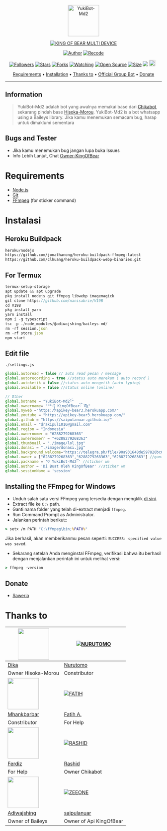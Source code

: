 <p align="center">
<img src="https://github.com/saipulanuar/Api-Github/blob/main/img1.png" alt="YukiBot-Md2" width="100"/>


</p>
<p align="center">
<a href="#"><img title="KING OF BEAR MULTI DEVICE" src="https://img.shields.io/badge/KING OF BEAR MULTI DEVICE-green?colorA=%23ff0000&colorB=%23017e40&style=for-the-badge"></a>
</p>
<p align="center">
<a href="https://github.com/DikaArdnt"><img title="Author" src="https://img.shields.io/badge/Author-Dika-red.svg?style=for-the-badge&logo=github"></a>
<a href="https://github.com/saipulanuar/YukiBot-Md2"><img title="Recode" src="https://img.shields.io/badge/Recode-KingOfBear-red.svg?style=for-the-badge&logo=github"></a>
</p>
<p align="center">
<a href="https://github.com/saipulanuar/followers"><img title="Followers" src="https://img.shields.io/github/followers/saipulanuar?color=red&style=flat-square"></a>
<a href="https://github.com/saipulanuar/YukiBot-Md2/stargazers/"><img title="Stars" src="https://img.shields.io/github/stars/saipulanuar/YukiBot-Md2?color=blue&style=flat-square"></a>
<a href="https://github.com/saipulanuar/YukiBot-Md2/network/members"><img title="Forks" src="https://img.shields.io/github/forks/saipulanuar/YukiBot-Md2?color=red&style=flat-square"></a>
<a href="https://github.com/saipulanuar/YukiBot-Md2/watchers"><img title="Watching" src="https://img.shields.io/github/watchers/saipulanuar/YukiBot-Md2?label=Watchers&color=blue&style=flat-square"></a>
<a href="https://github.com/saipulanuar/YukiBot-Md2"><img title="Open Source" src="https://badges.frapsoft.com/os/v2/open-source.svg?v=103"></a>
<a href="https://github.com/saipulanuar/YukiBot-Md2/"><img title="Size" src="https://img.shields.io/github/repo-size/saipulanuar/YukiBot-Md2?style=flat-square&color=green"></a>
<a href="https://hits.seeyoufarm.com"><img src="https://hits.seeyoufarm.com/api/count/incr/badge.svg?url=https%3A%2F%2Fgithub.com%2Fsaipulanuar%2FYukiBot-Md2&count_bg=%2379C83D&title_bg=%23555555&icon=probot.svg&icon_color=%2300FF6D&title=hits&edge_flat=false"/></a>
<a href="https://github.com/saipulanuar/YukiBot-Md2/graphs/commit-activity"><img height="20" src="https://img.shields.io/badge/Maintained%3F-yes-green.svg"></a>&nbsp;&nbsp;
</p>

<p align="center">
  <a href="https://github.com/saipulanuar/YukiBot-Md2#requirements">Requirements</a> •
  <a href="https://github.com/saipulanuar/YukiBot-Md2#instalasi">Installation</a> •
  <a href="https://github.com/saipulanuar/YukiBot-Md2#thanks-to">Thanks to</a> •
  <a href="https://github.com/saipulanuar/YukiBot-Md2#Official-Group"> Official Group Bot</a> •
  <a href="https://github.com/saipulanuar/YukiBot-Md2#donate">Donate</a>
</p>
</div>


---

## Information
> YukiBot-Md2 adalah bot yang awalnya memakai base dari [Chikabot](https://github.com/rashidsiregar28/chikabot/blob/main/README.md), sekarang pindah base [Hisoka-Morou](https://github.com/DikaArdnt/Hisoka-Morou). YukiBot-Md2 is a bot whatsapp using a Baileys library.
> Jika kamu menemukan semacam bug, harap untuk dimaklumi sementara

## Bugs and Tester
* Jika kamu menemukan bug jangan lupa buka Issues
* Info Lebih Lanjut, Chat [Owner-KingOfBear](https://wa.me/6288279268363)

# Requirements
* [Node.js](https://nodejs.org/en/)
* [Git](https://git-scm.com/downloads)
* [FFmpeg](https://github.com/BtbN/FFmpeg-Builds/releases/download/autobuild-2020-12-08-13-03/ffmpeg-n4.3.1-26-gca55240b8c-win64-gpl-4.3.zip) (for sticker command)

# Instalasi
## Heroku Buildpack
```bash
heroku/nodejs
https://github.com/jonathanong/heroku-buildpack-ffmpeg-latest
https://github.com/clhuang/heroku-buildpack-webp-binaries.git
```
## For Termux
```ts
termux-setup-storage
apt update && apt upgrade
pkg install nodejs git ffmpeg libwebp imagemagick
git clone https://github.com/nanisabrie/V19B
cd V19B
pkg install yarn
yarn install
npm i -g typescript
tsc -p ./node_modules/@adiwajshing/baileys-md/
rm -rf session.json
rm -rf store.json
npm start
```

## Edit file
`./settings.js`
```ts
global.autoread = false // auto read pesan / message
global.autorecording = true //status auto merekam ( auto record )
global.autoketik = false //status auto mengetik (auto typing)
global.available = false //status online (online)

// Other
global.botname = "YukiBot-Md2ོ"
global.ownername= "ᴹᴿ᭄ KingOfBearོ ×፝֟͜×"
global.myweb ="https://apikey-bear3.herokuapp.com/"
global.youtube = "https://apikey-bear3.herokuapp.com/"
global.github = "https://saipulanuar.github.io/"
global.email = "drakipul1016@gmail.com"
global.region = "Indonesia"
global.ownernomer = "6288279268363"
global.ownernomerr = "+6288279268363"
global.thumbnail = "./image/lol.jpg"
global.donasi = "./image/donasi.jpg"
global.background_welcome="https://telegra.ph/file/90a931648de597820bc08.jpg" // maks size 30kb, agar welcome image nya tdk delay
global.owner = ["6288279268363","6288279268363","6288279268363"] //ganti agar fitur owner bisa di gunakan
global.packname = '© YukiBot-Md2ོ' //sticker wm
global.author = 'Di Buat Oleh KingOfBear' //sticker wm
global.sessionName = 'session'
```

## Installing the FFmpeg for Windows
* Unduh salah satu versi FFmpeg yang tersedia dengan mengklik [di sini](https://www.gyan.dev/ffmpeg/builds/).
* Extract file ke `C:\` path.
* Ganti nama folder yang telah di-extract menjadi `ffmpeg`.
* Run Command Prompt as Administrator.
* Jalankan perintah berikut::
```cmd
> setx /m PATH "C:\ffmpeg\bin;%PATH%"
```
Jika berhasil, akan memberikanmu pesan seperti: `SUCCESS: specified value was saved`.
* Sekarang setelah Anda menginstal FFmpeg, verifikasi bahwa itu berhasil dengan menjalankan perintah ini untuk melihat versi:
```cmd
> ffmpeg -version
```

## Donate
- [Saweria](https://saweria.co/raraharsita2)


# Thanks to
<a href="https://github.com/DikaArdnt"><img src="https://github.com/DikaArdnt.png?size=100" width="100" height="100"></a> | [![NURUTOMO](https://github.com/Nurutomo.png?size=100)](https://github.com/Nurutomo) 
---|---
[Dika](https://github.com/DikaArdnt)  | [Nurutomo](https://github.com/Nurutomo)
Owner Hisoka-Morou | Constributor |
<a href="https://github.com/MhankBarBar"><img src="https://github.com/MhankBarBar.png?size=100" width="100" height="100"></a> | [![FATIH](https://github.com/fatiharridho.png?size=100)](https://github.com/fatiharridho) 
[Mhankbarbar](https://github.com/MhankBarBar)  | [Fatih A.](https://github.com/fatiharridho)
Constributor | For Help |
<a href="https://github.com/FERDIZ-afk"><img src="https://github.com/FERDIZ-afk.png?size=100" width="100" height="100"></a> | [![RASHID](http://github.com/rashidsiregar28.png?size=100)](http://github.com/rashidsiregar28) 
[Ferdiz](https://github.com/FERDIZ-afk)  | [Rashid](https://github.com/rashidsiregar28)
For Help | Owner Chikabot |
<a href="https://github.com/adiwajshing"><img src="https://github.com/adiwajshing.png?size=100" width="100" height="100"></a> | [![ZEEONE](http://github.com/saipulanuar.png?size=100)](http://github.com/saipulanuar) 
[Adiwajshing](https://github.com/adiwajshing) | [saipulanuar](https://saipulanuar.github.io)
Owner of Baileys | Owner of Api KingOfBear |

